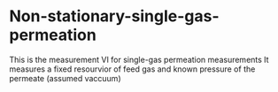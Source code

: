 # Non-stationary-single-gas-permeation
This is the measurement VI for single-gas permeation measurements
It measures a fixed resourvior of feed gas and known pressure of the permeate (assumed vaccuum)
